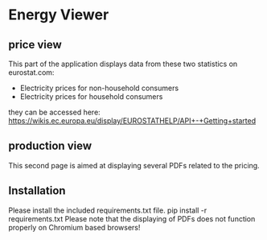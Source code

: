 # Energy Viewer

## price view
This part of the application displays data from these two statistics on eurostat.com:
- Electricity prices for non-household consumers
- Electricity prices for household consumers

they can be accessed here: https://wikis.ec.europa.eu/display/EUROSTATHELP/API+-+Getting+started

## production view
This second page is aimed at displaying several PDFs related to the pricing.

## Installation

Please install the included requirements.txt file. pip install -r requirements.txt
Please note that the displaying of PDFs does not function properly on Chromium based browsers!